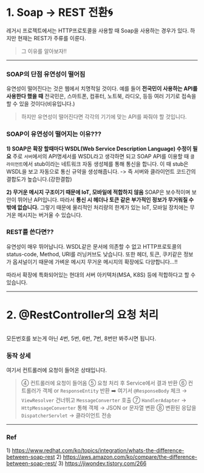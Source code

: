 <h1 id="1-soap---rest-전환🌀">1. Soap -&gt; REST 전환🌀</h1>
<p>레거시 프로젝트에서는 HTTP프로토콜을 사용할 때 Soap을 사용하는 경우가 있다. 하지만 현재는 REST가 주류를 이룬다.
<img alt="" src="https://velog.velcdn.com/images/gyural/post/d5634ef2-bd53-468f-bf40-052b12d74934/image.png" /></p>
<blockquote>
<p>그 이유를 알아보자!!</p>
</blockquote>
<hr />
<h3 id="soap의-단점-유연성이-떨어짐">SOAP의 단점 유연성이 떨어짐</h3>
<p>유연성이 떨어진다는 것은 웹에서 치명적일 것이다. 예를 들어 <strong>전국민이 사용하는 API를 사용한다 했을 때</strong>
전국민은, 스마트폰, 컴퓨터, 노트북, 라디오, 등등 여러 기기로 접속을 할 수 있을 것이다(비유입니다.)</p>
<blockquote>
<p>하지만 유연성이 떨어진다면 각각의 기기에 맞는 API를 짜줘야 할 것입니다.</p>
</blockquote>
<h3 id="soap이-유연성이-떨어지는-이유">SOAP이 유연성이 떨어지는 이유???</h3>
<p><strong>1) SOAP은 확장 할때마다 WSDL(Web Service Description Language) 수정이 필요</strong>
주로 <code>서버</code>에서의 API명세서를 WSDL라고 생각하면 되고 SOAP API를 이용할 때 <code>클라이언트</code>에서 stub이라는 네트워크 자동 생성체를 통해 통신을 합니다.
이 때 stub은 WSDL을 보고 자동으로 통신 규약을 생성해줍니다.
-&gt; 즉 서버와 클라이언트 코드간의 결합도가 높습니다.(강한결합)</p>
<p><strong>2) 무거운 메시지 구조이기 때문에 IoT, 모바일에 적합하지 않음</strong>
SOAP은 보수적이며 보안이 뛰어난 API입니다. 따라서 <strong>통신 시 헤더나 토큰 같은 부가적인 정보가 무거워질 수 밖에 없습니다.</strong> 그렇기 때문에 물리적인 처리량의 한계가 있는 IoT, 모바일 장치에는 무거운 메시지는 버거울 수 있습니다.</p>
<h3 id="rest를-쓴다면">REST를 쓴다면??</h3>
<p>유연성이 매우 뛰어납니다. WSDL같은 문서에 의존할 수 없고 HTTP프로토콜의 status-code, Method, URI를 러닝커브도 낮습니다. 또한 헤더, 토큰, 쿠키같은 정보가 옵셔널이기 때문에 가벼운 메시지 무거운 메시지의 확장에도 다양합니다...!!</p>
<p>따라서 확장에 특화되어있는 현대의 서버 아키텍처(MSA, K8S) 등에 적합하다고 할 수 있습니다.</p>
<hr />
<h1 id="2-restcontroller의-요청-처리">2. @RestController의 요청 처리</h1>
<p><img alt="" src="https://velog.velcdn.com/images/gyural/post/257b3a44-0784-40a9-a868-8b186cd28d14/image.png" /></p>
<p>모든번호를 보는게 아닌
4번, 5번, 6번, 7번, 8번만 봐주시면 됩니다.</p>
<h3 id="동작-상세">동작 상세</h3>
<p>여기서 컨트롤러에 요청이 들어온 상태입니다.</p>
<blockquote>
<p>④ 컨트롤러에 요청이 들어옴
⑤ 요청 처리 후 Service에서 결과 반환
⑥ 컨트롤러가 객체 or <code>ResponseEntity</code> 반환
➡️ 여기서 <code>@ResponseBody</code> 체크 → <code>ViewResolver</code> 건너뛰고 <code>MessageConverter</code> 호출
⑦ <code>HandlerAdapter</code> → <code>HttpMessageConverter</code> 통해 객체 → JSON or 문자열 변환
⑧ 변환된 응답을 <code>DispatcherServlet</code> → 클라이언트 전송</p>
</blockquote>
<hr />
<h3 id="ref">Ref</h3>
<p>1) <a href="https://www.redhat.com/ko/topics/integration/whats-the-difference-between-soap-rest">https://www.redhat.com/ko/topics/integration/whats-the-difference-between-soap-rest</a>
2) <a href="https://aws.amazon.com/ko/compare/the-difference-between-soap-rest/">https://aws.amazon.com/ko/compare/the-difference-between-soap-rest/</a>
3) <a href="https://jiwondev.tistory.com/266">https://jiwondev.tistory.com/266</a></p>